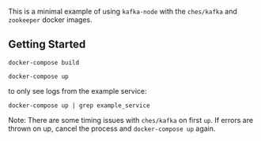This is a minimal example of using `kafka-node` with the `ches/kafka` and `zookeeper` docker images.

## Getting Started

`docker-compose build`

`docker-compose up`

to only see logs from the example service:

`docker-compose up | grep example_service`

Note: There are some timing issues with `ches/kafka` on first `up`. If errors are thrown on up, cancel the process and `docker-compose up` again.